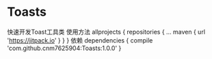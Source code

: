 # Toasts
快速开发Toast工具类
使用方法
	allprojects {
		repositories {
			...
			maven { url 'https://jitpack.io' }
		}
	}
  依赖
  	dependencies {
	        compile 'com.github.cnm7625904:Toasts:1.0.0'
	}
